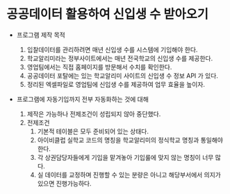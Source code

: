 공공데이터 활용하여 신입생 수 받아오기
===

- 프로그램 제작 목적
    1. 입찰데이터를 관리하려면 매년 신입생 수를 시스템에 기입해야 한다.
    1. 학교알리미라는 정부사이트에서는 매년 전국학교의 신입생 수를 제공한다.
    1. 영업팀에서는 직접 홈페이지를 방문해서 수치를 확인한다.
    1. 공공데이터 포탈에는 있는 학교알리미 사이트의 신입생 수 정보 API 가 있다.
    1. 정리된 엑셀파일로 영업팀에 신입생 수를 제공하여 업무 효율을 높이자.
    
- 프로그램에 자동기입까지 전부 자동화하는 것에 대해
    1. 제작은 가능하나 전제조건이 성립되지 않아 중단했다.
    2. 전제조건
        1. 기본적 테이블은 모두 준비되어 있는 상태다.
        1. 아이비클럽 실학교 코드의 명칭을 학교알리미의 정식학교 명칭과 통일해야한다.
        1. 각 상권담당자들에게 기입을 맡겨놓아 기입룰에 맞지 않는 명칭이 너무 많다.
        1. 실 데이터를 교정하며 진행할 수 있는 분량은 아니고 해당부서에서 의지가 있으면 진행가능하다.
